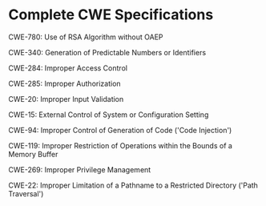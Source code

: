 

# Complete CWE Specifications

CWE-780: Use of RSA Algorithm without OAEP

CWE-340: Generation of Predictable Numbers or Identifiers

CWE-284: Improper Access Control

CWE-285: Improper Authorization

CWE-20: Improper Input Validation

CWE-15: External Control of System or Configuration Setting

CWE-94: Improper Control of Generation of Code ('Code Injection')

CWE-119: Improper Restriction of Operations within the Bounds of a Memory Buffer

CWE-269: Improper Privilege Management

CWE-22: Improper Limitation of a Pathname to a Restricted Directory ('Path Traversal')
